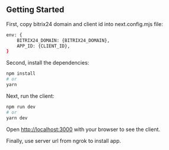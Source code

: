 ## Getting Started

First, copy bitrix24 domain and client id into next.config.mjs file:

```bash
env: {
    BITRIX24_DOMAIN: {BITRIX24_DOMAIN},
    APP_ID: {CLIENT_ID},
}
```

Second, install the dependencies:

```bash
npm install
# or
yarn
```

Next, run the client:

```bash
npm run dev
# or
yarn dev
```

Open [http://localhost:3000](http://localhost:3000) with your browser to see the client.

Finally, use server url from ngrok to install app.
